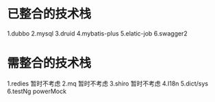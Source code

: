 # 已整合的技术栈
1.dubbo
2.mysql
3.druid
4.mybatis-plus
5.elatic-job
6.swagger2


# 需整合的技术栈
1.redies 暂时不考虑
2.mq 暂时不考虑
3.shiro 暂时不考虑
4.I18n
5.dict/sys
6.testNg powerMock
